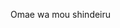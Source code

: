 Omae wa mou shindeiru

<!---
JONATHANTSIFERANA/JONATHANTSIFERANA dia ✨ manokana ✨ fitehirizana satria ny `Jonathan.md` (ity rakitra ity) dia miseho ao amin'ny mombamomba anao GitHub.
Azonao atao ny manindry ny rohy Preview mba hijerena ny fanovana nataonao.
--->
